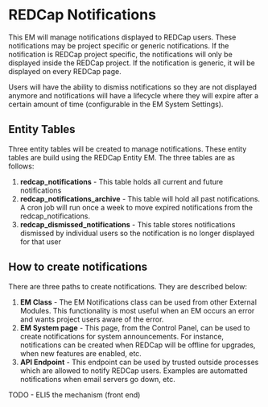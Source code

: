 # REDCap Notifications
This EM will manage notifications displayed to REDCap users. These notifications may be project specific or generic
notifications.  If the notification is REDCap project specific, the notifications will only be displayed inside the
REDCap project.  If the notification is generic, it will be displayed on every REDCap page.

Users will have the ability to dismiss notifications so they are not displayed anymore and notifications
will have a lifecycle where they will expire after a certain amount of time (configurable in the EM System
Settings).

## Entity Tables
Three entity tables will be created to manage notifications. These entity tables are build using the
REDCap Entity EM.  The three tables are as follows:

1. <b>redcap_notifications</b> - This table holds all current and future notifications
2. <b>redcap_notifications_archive</b> - This table will hold all past notifications.  A cron job will run once a week to move expired notifications from the redcap_notifications.
3. <b>redcap_dismissed_notifications</b> - This table stores notifications dismissed by individual users so the notification is no longer displayed for that user

## How to create notifications
There are three paths to create notifications.  They are described below:
1. <b>EM Class</b> - The EM Notifications class can be used from other External Modules. This functionality is most useful when an EM occurs an error and wants project users aware of the error.
2. <b>EM System page</b> - This page, from the Control Panel, can be used to create notifications for system announcements.  For instance, notifications can be created when REDCap will be offline for upgrades, when new features are enabled, etc.
3. <b>API Endpoint</b> - This endpoint can be used by trusted outside processes which are allowed to notify REDCap users. Examples are automatted notifications when email servers go down, etc.

TODO - ELI5 the mechanism (front end)
